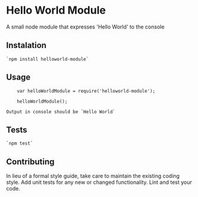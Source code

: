 Hello World Module
=========

A small node module that expresses 'Hello World' to the console

## Instalation
    `npm install helloworld-module`

## Usage

        var helloWorldModule = require('helloworld-module');

        helloWorldModule();

    Output in console should be `Hello World`

## Tests

    `npm test`

## Contributing

In lieu of a formal style guide, take care to maintain the existing coding style. Add unit tests for any new or changed functionality. Lint and test your code.